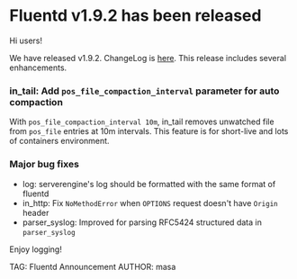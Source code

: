 # Fluentd v1.9.2 has been released

Hi users!

We have released v1.9.2. ChangeLog is [here](https://github.com/fluent/fluentd/blob/master/CHANGELOG.md).
This release includes several enhancements.

### in\_tail: Add `pos_file_compaction_interval` parameter for auto compaction

With `pos_file_compaction_interval 10m`, in\_tail removes unwatched file from `pos_file` entries
at 10m intervals. This feature is for short-live and lots of containers environment.

### Major bug fixes

- log: serverengine's log should be formatted with the same format of fluentd
- in\_http: Fix `NoMethodError` when `OPTIONS` request doesn't have `Origin` header
- parser\_syslog: Improved for parsing RFC5424 structured data in `parser_syslog`

Enjoy logging!


TAG: Fluentd Announcement
AUTHOR: masa
